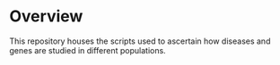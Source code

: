 # Overview
This repository houses the scripts used to ascertain how diseases and genes are studied in different populations.

